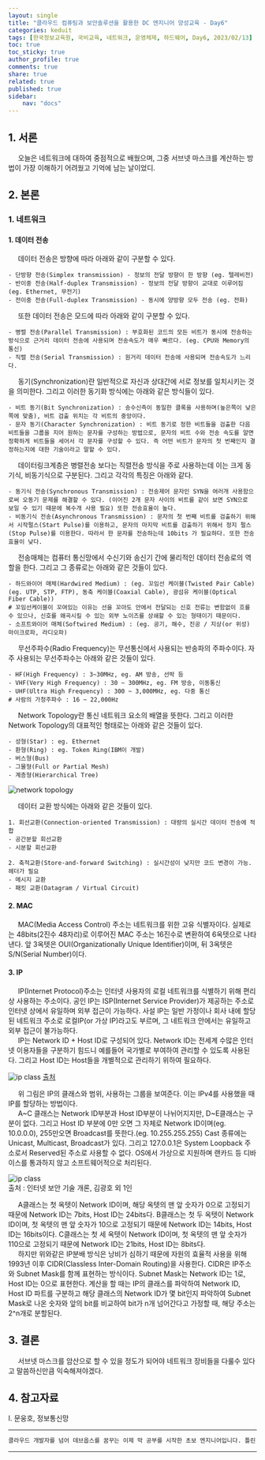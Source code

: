 ```yaml
---
layout: single
title: "클라우드 컴퓨팅과 보안솔루션을 활용한 DC 엔지니어 양성교육 - Day6"
categories: keduit
tags: [한국정보교육원, 국비교육, 네트워크, 운영체제, 하드웨어, Day6, 2023/02/13]
toc: true
toc_sticky: true
author_profile: true
comments: true
share: true
related: true
published: true
sidebar: 
    nav: "docs"
---
```


## 1. 서론  

&nbsp;&nbsp;&nbsp;&nbsp; 오늘은 네트워크에 대하여 중점적으로 배웠으며, 그중 서브넷 마스크를 계산하는 방법이 가장 이해하기 어려웠고 기억에 남는 날이었디.

## 2. 본론  

### 1. 네트워크   

#### 1. 데이터 전송

&nbsp;&nbsp;&nbsp;&nbsp; 데이터 전송은 방향에 따라 아래와 같이 구분할 수 있다.

```
- 단방향 전송(Simplex transmission) - 정보의 전달 방향이 한 방향 (eg. 텔레비전)
- 반이중 전송(Half-duplex Transmission) - 정보의 전달 방향이 교대로 이루어짐 (eg. Ethernet, 무전기)
- 전이중 전송(Full-duplex Transmission) - 동시에 양방향 모두 전송 (eg. 전화)
```

&nbsp;&nbsp;&nbsp;&nbsp; 또한 데이터 전송은 모드에 따라 아래와 같이 구분할 수 있다.

```
- 병렬 전송(Parallel Transmission) : 부호화된 코드의 모든 비트가 동시에 전송하는 방식으로 근거리 데이터 전송에 사용되며 전송속도가 매우 빠르다. (eg. CPU와 Memory의 통신)
- 직렬 전송(Serial Transmission) : 원거리 데이터 전송에 사용되며 전송속도가 느리다.
```

&nbsp;&nbsp;&nbsp;&nbsp; 동기(Synchronization)란 일반적으로 자신과 상대간에 서로 정보를 일치시키는 것을 의미한다. 그리고 이러한 동기화 방식에는 아래와 같은 방식들이 있다. 

```
- 비트 동기(Bit Synchronization) : 송수신측이 동일한 클록을 사용하며(높은쪽이 낮은쪽에 맞춤), 비트 검출 위치는 각 비트의 중앙이다. 
- 문자 동기(Character Synchronization) : 비트 동기로 정한 비트들을 검출한 다음 비트들을 그룹을 지어 원하는 문자를 구성하는 방법으로, 문자의 비트 수와 전송 속도를 알면 정확하게 비트들을 세어서 각 문자를 구성할 수 있다. 즉 어떤 비트가 문자의 첫 번째인지 결정하는지에 대한 기술이라고 말할 수 있다.
```

&nbsp;&nbsp;&nbsp;&nbsp; 데이터링크계층은 병렬전송 보다는 직렬전송 방식을 주로 사용하는데 이는 크게 동기식, 비동기식으로 구분된다. 그리고 각각의 특징은 아래와 같다.

```
- 동기식 전송(Synchronous Transmission) : 전송제어 문자인 SYN을 여러개 사용함으로써 오동기 문제를 해결할 수 있다. (이어진 2개 문자 사이의 비트를 같이 보면 SYN으로 보일 수 있기 때문에 복수개 사용 필요) 또한 전송효율이 높다.
- 비동기식 전송(Asynchronous Transmission) : 문자의 첫 번째 비트를 검출하기 위해서 시작펄스(Start Pulse)를 이용하고, 문자의 마지막 비트를 검출하기 위해서 정지 펄스(Stop Pulse)를 이용한다. 따라서 한 문자를 전송하는데 10bits 가 필요하다. 또한 전송효율이 낮다.
```

&nbsp;&nbsp;&nbsp;&nbsp; 전송매체는 컴퓨터 통신망에서 수신기와 송신기 간에 물리적인 데이터 전송로의 역할을 한다. 그리고 그 종류로는 아래와 같은 것들이 있다.

```
- 하드와이어 매체(Hardwired Medium) : (eg. 꼬임선 케이블(Twisted Pair Cable)(eg. UTP, STP, FTP), 동축 케이블(Coaxial Cable), 광섬유 케이블(Optical Fiber Cable)) 
# 꼬임선케이블이 꼬여있는 이유는 선을 꼬아도 안에서 전달되는 신호 전류는 변함없이 흐를 수 있으나, 신호를 왜곡시킬 수 있는 외부 노이즈를 상쇄할 수 있는 형태이기 때문이다.
- 소프트와이어 매체(Softwired Medium) : (eg. 공기, 해수, 진공 / 지상(or 위성) 마이크로파, 라디오파)
```

&nbsp;&nbsp;&nbsp;&nbsp; 무선주파수(Radio Frequency)는 무선통신에서 사용되는 반송파의 주파수이다. 자주 사용되는 무선주파수는 아래와 같은 것들이 있다.

```
- HF(High Frequency) : 3~30MHz, eg. AM 방송, 선박 등
- VHF(Very High Frequency) : 30 ~ 300MHz, eg. FM 방송, 이동통신
- UHF(Ultra High Frequency) : 300 ~ 3,000MHz, eg. 다중 통신
# 사람의 가청주파수 : 16 ~ 22,000Hz
```

&nbsp;&nbsp;&nbsp;&nbsp; Network Topology란 통신 네트워크 요소의 배열을 뜻한다. 그리고 이러한 Network Topology의 대표적인 형태로는 아래와 같은 것들이 있다.

```
- 성형(Star) : eg. Ethernet
- 환형(Ring) : eg. Token Ring(IBM이 개발)
- 버스형(Bus) 
- 그물형(Full or Partial Mesh)
- 계층형(Hierarchical Tree)
```

![network topology](https://user-images.githubusercontent.com/124491456/218352780-f4fcb49e-c277-436d-a42d-27aa7a8db95e.png)

&nbsp;&nbsp;&nbsp;&nbsp; 데이터 교환 방식에는 아래와 같은 것들이 있다.

```
1. 회선교환(Connection-oriented Transmission) : 대량의 실시간 데이터 전송에 적합
- 공간분할 회선교환
- 시분할 회선교환

2. 축적교환(Store-and-forward Switching) : 실시간성이 낮지만 코드 변경이 가능. 헤더가 필요
- 메시지 교환
- 패킷 교환(Datagram / Virtual Circuit)
```

#### 2. MAC

&nbsp;&nbsp;&nbsp;&nbsp; MAC(Media Access Control) 주소는 네트워크를 위한 고유 식별자이다. 실제로는 48bits(2진수 48자리)로 이루어진 MAC 주소는 16진수로 변환하여 6옥텟으로 나타낸다. 앞 3옥텟은 OUI(Organizationally Unique Identifier)이며, 뒤 3옥텟은 S/N(Serial Number)이다.

#### 3. IP

&nbsp;&nbsp;&nbsp;&nbsp; IP(Internet Protocol)주소는 인터넷 사용자의 로컬 네트워크를 식별하기 위해 편리상 사용하는 주소이다. 공인 IP는 ISP(Internet Service Provider)가 제공하는 주소로 인터넷 상에서 유일하며 외부 접근이 가능하다. 사설 IP는 일반 가정이나 회사 내에 할당된 네트워크 주소로 로컬IP(or 가상 IP)라고도 부르며, 그 네트워크 안에서는 유일하고 외부 접근이 불가능하다.   
&nbsp;&nbsp;&nbsp;&nbsp; IP는 Network ID + Host ID로 구성되어 있다. Network ID는 전세계 수많은 인터넷 이용자들을 구분하기 힘드니 예를들어 국가별로 부여하여 관리할 수 있도록 사용된다. 그리고 Host ID는 Host들을 개별적으로 관리하기 위하여 필요하다.

![ip class](https://user-images.githubusercontent.com/124491456/218381314-a62a7d86-d3be-454b-8ac3-7b5eba7ae00b.png)
[출처](https://www.baeldung.com/cs/ip-address-subnet-mask)

&nbsp;&nbsp;&nbsp;&nbsp; 위 그림은 IP의 클래스와 범위, 사용하는 그룹을 보여준다. 이는 IPv4를 사용했을 때 IP를 할당하는 방법이다.   
&nbsp;&nbsp;&nbsp;&nbsp; A~C 클래스는 Network ID부분과 Host ID부분이 나뉘어지지만, D~E클래스는 구분이 없다. 그리고 Host ID 부분에 0만 오면 그 자체로 Network ID이며(eg. 10.0.0.0), 255만오면 Broadcast를 뜻한다.(eg. 10.255.255.255) Cast 종류에는 Unicast, Multicast, Broadcast가 있다. 그리고 127.0.0.1은 System Loopback 주소로서 Reserved된 주소로 사용할 수 없다. OS에서 가상으로 지원하며 랜카드 등 디바이스를 통과하지 않고 소프트웨어적으로 처리된다. 

![ip class](https://user-images.githubusercontent.com/124491456/218606779-53b1126f-c6ac-4f73-ad67-6857fd369010.png)   
출처 : 인터넷 보안 기술 개론, 김광호 외 1인

&nbsp;&nbsp;&nbsp;&nbsp; A클래스는 첫 옥텟이 Network ID이며, 해당 옥텟의 맨 앞 숫자가 0으로 고정되기 때문에 Network ID는 7bits, Host ID는 24bits다. B클래스는 첫 두 옥텟이 Network ID이며, 첫 옥텟의 맨 앞 숫자가 10으로 고정되기 때문에 Network ID는 14bits, Host ID는 16bits이다. C클래스는 첫 세 옥텟이 Network ID이며, 첫 옥텟의 맨 앞 숫자가 110으로 고정되기 때문에 Network ID는 21bits, Host ID는 8bits다.   
&nbsp;&nbsp;&nbsp;&nbsp; 하지만 위와같은 IP분배 방식은 낭비가 심하기 때문에 자원의 효율적 사용을 위해 1993년 이후 CIDR(Classless Inter-Domain Routing)을 사용한다. CIDR은 IP주소와 Subnet Mask를 함께 표현하는 방식이다. Subnet Mask는 Network ID는 1로, Host ID는 0으로 표현한다. 계산을 할 때는 IP의 클래스를 파악하여 Network ID, Host ID 파트를 구분하고 해당 클래스의 Network ID가 몇 bit인지 파악하여 Subnet Mask로 나온 숫자와 앞의 bit를 비교하여 bit가 n개 넘어간다고 가정할 때, 해당 주소는 2^n개로 분할된다.

## 3. 결론  

&nbsp;&nbsp;&nbsp;&nbsp; 서브넷 마스크를 암산으로 할 수 있을 정도가 되어야 네트워크 장비들을 다룰수 있다고 말씀하신만큼 익숙해져야겠다.

## 4. 참고자료  

Ⅰ. 문웅호, 정보통신망   

---

```bash
클라우드 개발자를 넘어 데브옵스를 꿈꾸는 이제 막 공부를 시작한 초보 엔지니어입니다. 틀린 점이 있으면 친절하게 댓글 부탁드립니다. :)
```

---
```
